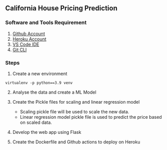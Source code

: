 ## California House Pricing Prediction

### Software and Tools Requirement

1. [Github Account](https://github.com)
2. [Heroku Account](https://heroku.com)
3. [VS Code IDE](https://code.visualstudio.com/)
4. [Git CLI](https://git-scm.com/downloads)

### Steps

1. Create a new environment
```
virtualenv -p python==3.9 venv
```
2. Analyse the data and create a ML Model

3. Create the Pickle files for scaling and linear regression model

    - Scaling pickle file will be used to scale the new data.
    - Linear regression model pickle file is used to predict the price based on scaled data.

4. Develop the web app using Flask

5. Create the Dockerfile and Github actions to deploy on Heroku 

